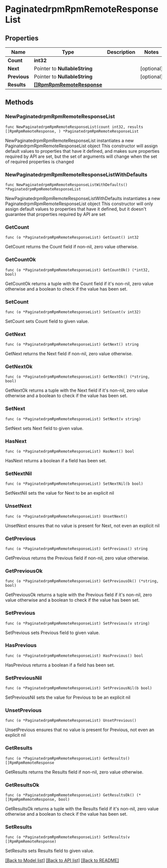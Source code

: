 # PaginatedrpmRpmRemoteResponseList

## Properties

Name | Type | Description | Notes
------------ | ------------- | ------------- | -------------
**Count** | **int32** |  | 
**Next** | Pointer to **NullableString** |  | [optional] 
**Previous** | Pointer to **NullableString** |  | [optional] 
**Results** | [**[]RpmRpmRemoteResponse**](RpmRpmRemoteResponse.md) |  | 

## Methods

### NewPaginatedrpmRpmRemoteResponseList

`func NewPaginatedrpmRpmRemoteResponseList(count int32, results []RpmRpmRemoteResponse, ) *PaginatedrpmRpmRemoteResponseList`

NewPaginatedrpmRpmRemoteResponseList instantiates a new PaginatedrpmRpmRemoteResponseList object
This constructor will assign default values to properties that have it defined,
and makes sure properties required by API are set, but the set of arguments
will change when the set of required properties is changed

### NewPaginatedrpmRpmRemoteResponseListWithDefaults

`func NewPaginatedrpmRpmRemoteResponseListWithDefaults() *PaginatedrpmRpmRemoteResponseList`

NewPaginatedrpmRpmRemoteResponseListWithDefaults instantiates a new PaginatedrpmRpmRemoteResponseList object
This constructor will only assign default values to properties that have it defined,
but it doesn't guarantee that properties required by API are set

### GetCount

`func (o *PaginatedrpmRpmRemoteResponseList) GetCount() int32`

GetCount returns the Count field if non-nil, zero value otherwise.

### GetCountOk

`func (o *PaginatedrpmRpmRemoteResponseList) GetCountOk() (*int32, bool)`

GetCountOk returns a tuple with the Count field if it's non-nil, zero value otherwise
and a boolean to check if the value has been set.

### SetCount

`func (o *PaginatedrpmRpmRemoteResponseList) SetCount(v int32)`

SetCount sets Count field to given value.


### GetNext

`func (o *PaginatedrpmRpmRemoteResponseList) GetNext() string`

GetNext returns the Next field if non-nil, zero value otherwise.

### GetNextOk

`func (o *PaginatedrpmRpmRemoteResponseList) GetNextOk() (*string, bool)`

GetNextOk returns a tuple with the Next field if it's non-nil, zero value otherwise
and a boolean to check if the value has been set.

### SetNext

`func (o *PaginatedrpmRpmRemoteResponseList) SetNext(v string)`

SetNext sets Next field to given value.

### HasNext

`func (o *PaginatedrpmRpmRemoteResponseList) HasNext() bool`

HasNext returns a boolean if a field has been set.

### SetNextNil

`func (o *PaginatedrpmRpmRemoteResponseList) SetNextNil(b bool)`

 SetNextNil sets the value for Next to be an explicit nil

### UnsetNext
`func (o *PaginatedrpmRpmRemoteResponseList) UnsetNext()`

UnsetNext ensures that no value is present for Next, not even an explicit nil
### GetPrevious

`func (o *PaginatedrpmRpmRemoteResponseList) GetPrevious() string`

GetPrevious returns the Previous field if non-nil, zero value otherwise.

### GetPreviousOk

`func (o *PaginatedrpmRpmRemoteResponseList) GetPreviousOk() (*string, bool)`

GetPreviousOk returns a tuple with the Previous field if it's non-nil, zero value otherwise
and a boolean to check if the value has been set.

### SetPrevious

`func (o *PaginatedrpmRpmRemoteResponseList) SetPrevious(v string)`

SetPrevious sets Previous field to given value.

### HasPrevious

`func (o *PaginatedrpmRpmRemoteResponseList) HasPrevious() bool`

HasPrevious returns a boolean if a field has been set.

### SetPreviousNil

`func (o *PaginatedrpmRpmRemoteResponseList) SetPreviousNil(b bool)`

 SetPreviousNil sets the value for Previous to be an explicit nil

### UnsetPrevious
`func (o *PaginatedrpmRpmRemoteResponseList) UnsetPrevious()`

UnsetPrevious ensures that no value is present for Previous, not even an explicit nil
### GetResults

`func (o *PaginatedrpmRpmRemoteResponseList) GetResults() []RpmRpmRemoteResponse`

GetResults returns the Results field if non-nil, zero value otherwise.

### GetResultsOk

`func (o *PaginatedrpmRpmRemoteResponseList) GetResultsOk() (*[]RpmRpmRemoteResponse, bool)`

GetResultsOk returns a tuple with the Results field if it's non-nil, zero value otherwise
and a boolean to check if the value has been set.

### SetResults

`func (o *PaginatedrpmRpmRemoteResponseList) SetResults(v []RpmRpmRemoteResponse)`

SetResults sets Results field to given value.



[[Back to Model list]](../README.md#documentation-for-models) [[Back to API list]](../README.md#documentation-for-api-endpoints) [[Back to README]](../README.md)


